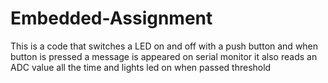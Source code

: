 # Embedded-Assignment
This is a code that switches a LED on and off with a push button and when button is pressed a message is appeared on serial monitor 
it also reads an ADC value all the time and lights led on when passed threshold 
